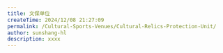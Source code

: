 ```yaml
---
title: 文保单位
createTime: 2024/12/08 21:27:09
permalink: /Cultural-Sports-Venues/Cultural-Relics-Protection-Unit/
author: sunshang-hl
description: xxxx
---
```

